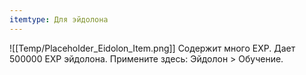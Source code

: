 ```yaml
---
itemtype: Для эйдолона
---
```

![[Temp/Placeholder_Eidolon_Item.png]]
Содержит много EXP. Дает 500000 EXP эйдолона. Примените здесь: Эйдолон > Обучение.
